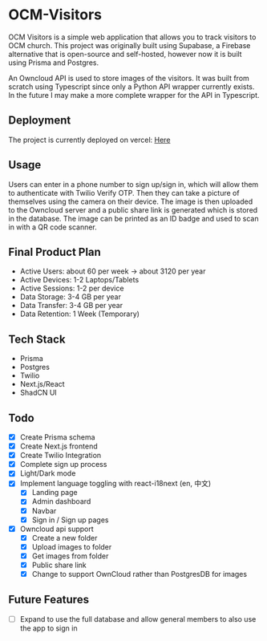 # OCM-Visitors
OCM Visitors is a simple web application that allows you to track visitors to OCM church. This project was originally built using Supabase, a Firebase alternative that is open-source and self-hosted, however now it is built using Prisma and Postgres. 

An Owncloud API is used to store images of the visitors. It was built from scratch using Typescript since only a Python API wrapper currently exists. In the future I may make a more complete wrapper for the API in Typescript.


## Deployment
The project is currently deployed on vercel: 
[Here](https://ocm-visitors-supabase.vercel.app/)

## Usage
Users can enter in a phone number to sign up/sign in, which will allow them to authenticate with Twilio Verify OTP. Then they can take a picture of themselves using the camera on their device. The image is then uploaded to the Owncloud server and a public share link is generated which is stored in the database. The image can be printed as an ID badge and used to scan in with a QR code scanner.

## Final Product Plan
- Active Users: about 60 per week -> about 3120 per year
- Active Devices: 1-2 Laptops/Tablets
- Active Sessions: 1-2 per device
- Data Storage: 3-4 GB per year
- Data Transfer: 3-4 GB per year
- Data Retention: 1 Week (Temporary)

## Tech Stack
- Prisma
- Postgres 
- Twilio
- Next.js/React
- ShadCN UI


## Todo
- [x] Create Prisma schema
- [x] Create Next.js frontend  
- [x] Create Twilio Integration
- [x] Complete sign up process
- [x] Light/Dark mode
- [x] Implement language toggling with react-i18next (en, 中文) 
    - [x] Landing page
    - [x] Admin dashboard
    - [x] Navbar
    - [x] Sign in / Sign up pages
- [x] Owncloud api support
    - [x] Create a new folder
    - [x] Upload images to folder
    - [x] Get images from folder
    - [x] Public share link
    - [x] Change to support OwnCloud rather than PostgresDB for images

## Future Features
- [ ] Expand to use the full database and allow general members to also use the app to sign in
